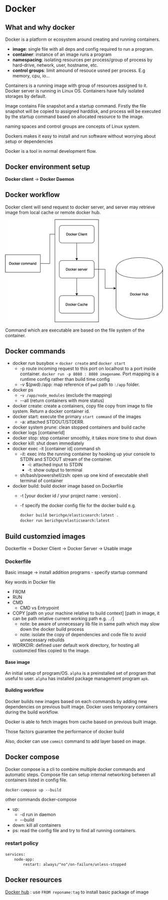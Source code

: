 # Docker

## What and why docker

Docker is a platform or ecosystem around creating and running containers.

- **image**: single file with all deps and config required to run a program.
- **container**: instance of an image runs a program
- **namespacing**: isolating resources per process/group of process by hard-drive, network, user, hostname, etc.
- **control groups**: limit amound of resouce usned per process. E.g memory, cpu, io...

Containers is a running image with group of resources assigned to it. Docker server is running in Linux OS. Containers have fully isolated storages by default.

Image contains File snapshot and a startup command. Firstly the file snapshot will be copied to assigned harddisk, and process will be executed by the startup command based on allocated resource to the image.

naming spaces and control groups are concepts of Linux system.

Dockers makes it easy to install and run software without worrying about setup or dependencies

Docker is a tool in normal development flow.

## Docker environment setup

**Docker client** -> **Docker Daemon**

## Docker workflow

Docker client will send request to docker server, and server may retrieve image from local cache or remote docker hub.

![Docker command workflow](diagrams/Docker_command_workflow.png "Docker command workflow")

Command which are executable are based on the file system of the container.

## Docker commands

- docker run busybox = `docker create` and `docker start`
  - -p route incoming request to this port on localhost to a port inside container. `docker run -p 8080 : 8080 imagename`. Port mapping is a runtime config rather than build time config
  - -v $(pwd):/app: map reference of `pwd` path to `:/app` folder.
- docker ps
  - -`v /app/node_modules` (exclude the mapping)
  - --all (return containers with more status)
- docker create: create a containers, copy file copy from image to file system. Return a docker container id.
- docker start: execute the primary `start command` of the images
  - -a: attached STDOUT/STDERR.
- docker system prune: clean stopped containers and build cache
- docker logs [containerId]
- docker stop: stop container smoothly, it takes more time to shut down
- docker kill: shut down immediately
- docker exec -it [container id] command sh
  - -it: exec into the running container by hooking up your console to STDIN and STDOUT stream of the container.
    - -i: attached input to STDIN
    - -t: show output to terminal
  - sh/bash/powershell/zsh: open up one kind of executable shell terminal of container
- docker build: build docker image based on Dockerfile
  - -t [your docker id / your project name : version] .
  - -f specify the docker config file for the docker build
  e.g.  

    ```bash
    docker build berichge/elasticsearch:latest .
    docker run berichge/elasticsearch:latest
    ```

## Build customzied images

Dockerfile -> Docker Client -> Docker Server -> Usable image

### Dockerfile

Basic imsage -> install addition programs - specify startup command

Key words in Docker file

- FROM
- RUN
- CMD
  - CMD vs Entrypoint
- COPY [path on your machine relative to build context] [path in image, it can be path relative current working path e.g. `./`]
  - note: be aware of unnecessary lib file in same path which may slow down the docker build process
  - note: isolate the copy of dependencies and code file to avoid unnecessary rebuilds
- WORKDIR: defined user default work directory, for hosting all customzied files copied to the image.

#### Base image

An initial setup of program/OS. `alpha` is a preinstalled set of program that useful to user. `alpha` has installed package management program `apk`.

#### Building workflow

Docker builds new images based on each commands by adding new dependencies on previous built image. Docker uses temporary containers during the build workflow.

Docker is able to fetch images from cache based on previous built image.

Those factors guarantee the performance of docker build

Also, docker can use `commit` command to add layer based on image.

## Docker compose

Docker compose is a cli to combine multiple docker commands and automatic steps. Compose file can setup internal networking between all containers listed in config file.

`docker-compose up --build`

other commands
docker-compose

- up:
  - -d run in daemon
  - --build
- down: kill all containers
- ps: read the config file and try to find all running containers.

### restart policy

    services:
        node-app:
            restart: always/"no"/on-failure/unless-stopped

## Docker resources

[Docker hub](https://hub.docker.com/search?q=&type=image) : use `FROM reponame:tag` to install basic package of image
